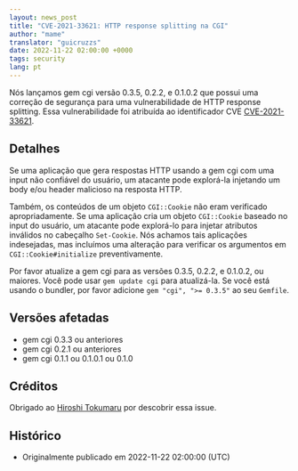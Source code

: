 ```yaml
---
layout: news_post
title: "CVE-2021-33621: HTTP response splitting na CGI"
author: "mame"
translator: "guicruzzs"
date: 2022-11-22 02:00:00 +0000
tags: security
lang: pt
---
```


Nós lançamos gem cgi versão 0.3.5, 0.2.2, e 0.1.0.2 que possui uma correção de segurança para uma vulnerabilidade de HTTP response splitting.
Essa vulnerabilidade foi atribuída ao identificador CVE [CVE-2021-33621](https://nvd.nist.gov/vuln/detail/CVE-2021-33621).

## Detalhes

Se uma aplicação que gera respostas HTTP usando a gem cgi com uma input não confiável do usuário, um atacante pode explorá-la injetando um body e/ou header malicioso na resposta HTTP.

Também, os conteúdos de um objeto `CGI::Cookie` não eram verificado apropriadamente. Se uma aplicação cria um objeto `CGI::Cookie` baseado no input do usuário, um atacante pode explorá-lo para injetar atributos inválidos no cabeçalho `Set-Cookie`. Nós achamos tais aplicações indesejadas, mas incluímos uma alteração para verificar os argumentos em `CGI::Cookie#initialize` preventivamente.

Por favor atualize a gem cgi para as versões 0.3.5, 0.2.2, e 0.1.0.2, ou maiores. Você pode usar `gem update cgi` para atualizá-la.
Se você está usando o bundler, por favor adicione `gem "cgi", ">= 0.3.5"` ao seu `Gemfile`.

## Versões afetadas

* gem cgi 0.3.3 ou anteriores
* gem cgi 0.2.1 ou anteriores
* gem cgi 0.1.1 ou 0.1.0.1 ou 0.1.0

## Créditos

Obrigado ao [Hiroshi Tokumaru](https://hackerone.com/htokumaru?type=user) por descobrir essa issue.

## Histórico

* Originalmente publicado em 2022-11-22 02:00:00 (UTC)
